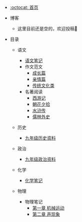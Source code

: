 * [:octocat: 首页](/README)
* 博客
  * 这里目前还是空的，欢迎投稿👏
* 目录

  * 语文

    * [语文笔记](/md/Chinese/语文笔记.md)
    * 作文范文
      * [成长篇](/md/Chinese/作文范文/成长篇.md)
      * [亲情篇](/md/Chinese/作文范文/亲情篇.md)
      * [传统文化类](/md/Chinese/作文范文/传统文化类.md)
    * 名著阅读
      * [西游记](/md/Chinese/西游记.md)
      * [朝花夕拾](/md/Chinese/朝花夕拾.md)
      * [水浒传](/md/Chinese/水浒传.md)
      * [儒林外史](/md/Chinese/儒林外史.md)
  * 历史
    * [九年级历史资料](/md/history/九年级历史资料.md)
  * 政治
    * [九年级政治资料](/md/politics/九年级政治资料.md)
  * 化学
    * [化学笔记](/md/chemistry/化学笔记.md)
  * 物理
    * 物理笔记
      * [第一章 机械运动](/md/physics/第一章-机械运动.md)
      * [第二章 声现象](/md/physics/第二章-声现象)